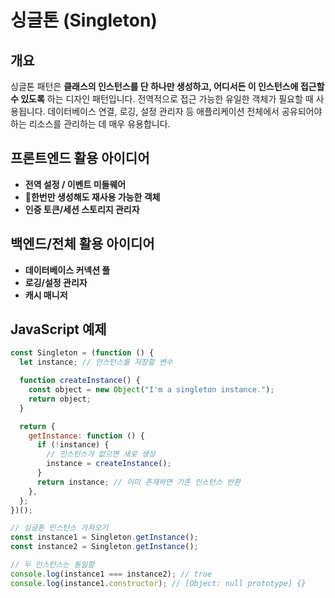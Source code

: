 # 싱글톤 (Singleton)

## 개요

싱글톤 패턴은 **클래스의 인스턴스를 단 하나만 생성하고, 어디서든 이 인스턴스에 접근할 수 있도록** 하는 디자인 패턴입니다. 전역적으로 접근 가능한 유일한 객체가 필요할 때 사용됩니다. 데이터베이스 연결, 로깅, 설정 관리자 등 애플리케이션 전체에서 공유되어야 하는 리소스를 관리하는 데 매우 유용합니다.

## 프론트엔드 활용 아이디어

- **전역 설정 / 이벤트 미들웨어**
- **한번만 생성해도 재사용 가능한 객체**
- **인증 토큰/세션 스토리지 관리자**

## 백엔드/전체 활용 아이디어

- **데이터베이스 커넥션 풀**
- **로깅/설정 관리자**
- **캐시 매니저**

## JavaScript 예제

```javascript
const Singleton = (function () {
  let instance; // 인스턴스를 저장할 변수

  function createInstance() {
    const object = new Object("I'm a singleton instance.");
    return object;
  }

  return {
    getInstance: function () {
      if (!instance) {
        // 인스턴스가 없으면 새로 생성
        instance = createInstance();
      }
      return instance; // 이미 존재하면 기존 인스턴스 반환
    },
  };
})();

// 싱글톤 인스턴스 가져오기
const instance1 = Singleton.getInstance();
const instance2 = Singleton.getInstance();

// 두 인스턴스는 동일함
console.log(instance1 === instance2); // true
console.log(instance1.constructor); // [Object: null prototype] {}
```
